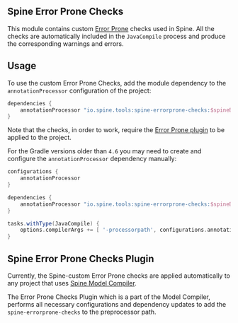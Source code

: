 ## Spine Error Prone Checks
This module contains custom [Error Prone](https://github.com/google/error-prone) checks used in 
Spine. All the checks are automatically included in the `JavaCompile` process and produce the 
corresponding warnings and errors.

## Usage
To use the custom Error Prone Checks, add the module dependency to the `annotationProcessor` 
configuration of the project:

```groovy
dependencies {
    annotationProcessor "io.spine.tools:spine-errorprone-checks:$spineBaseVersion"
}
```

Note that the checks, in order to work, require the 
[Error Prone plugin](https://plugins.gradle.org/plugin/net.ltgt.errorprone) to be applied to the 
project.

For the Gradle versions older than `4.6` you may need to create and configure the 
`annotationProcessor` dependency manually:

```groovy
configurations {
    annotationProcessor
}

dependencies {
    annotationProcessor "io.spine.tools:spine-errorprone-checks:$spineBaseVersion"
}

tasks.withType(JavaCompile) {
    options.compilerArgs += [ '-processorpath', configurations.annotationProcessor.asPath ]
}
```

## Spine Error Prone Checks Plugin
Currently, the Spine-custom Error Prone checks are applied automatically to any project that uses 
[Spine Model Compiler](../model-compiler).

 The Error Prone Checks Plugin which is a part of the Model Compiler, performs all necessary 
 configurations and dependency updates to add the `spine-errorprone-checks` to the preprocessor 
 path.